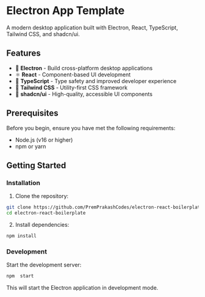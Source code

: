# Electron App Template

A modern desktop application built with Electron, React, TypeScript, Tailwind CSS, and shadcn/ui.

## Features

- 🚀 **Electron** - Build cross-platform desktop applications
- ⚛️ **React** - Component-based UI development
- 📘 **TypeScript** - Type safety and improved developer experience
- 🎨 **Tailwind CSS** - Utility-first CSS framework
- 🧩 **shadcn/ui** - High-quality, accessible UI components

## Prerequisites

Before you begin, ensure you have met the following requirements:

- Node.js (v16 or higher)
- npm or yarn

## Getting Started

### Installation

1. Clone the repository:

```bash
git clone https://github.com/PremPrakashCodes/electron-react-boilerplate.git
cd electron-react-boilerplate
```

2. Install dependencies:

```bash
npm install
```

### Development

Start the development server:

```bash
npm  start
```

This will start the Electron application in development mode.
